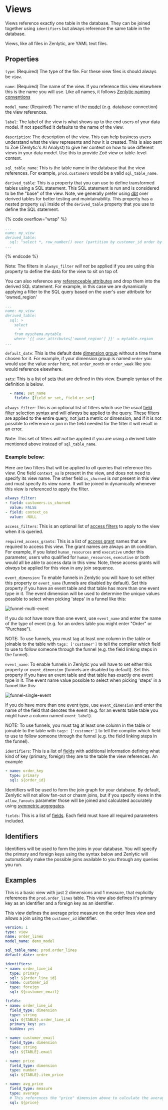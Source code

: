 # Views

Views reference exactly one table in the database. They can be joined together using `identifiers` but always reference the same table in the database.

Views, like all files in Zenlytic, are YAML text files.

## Properties

`type`: (Required) The type of the file. For these view files is should always be `view`.

`name`: (Required) The name of the view. If you reference this view elsewhere this is the name you will use. Like all names, it follows [Zenlytic naming conventions](data_modeling.md#naming-conventions)

`model_name`: (Required) The name of the [model](model.md) (e.g. database connection) the view references.

`label`: The label of the view is what shows up to the end users of your data model. If not specified it defaults to the name of the view.

`description`: The description of the view. This can help business users understand what the view represents and how it is created. This is also sent to Zoë (Zenlytic's AI Analyst) to give her context on how to use different views in your data model. Use this to provide Zoë view or table-level context.

`sql_table_name`: This is the table name in the database that the view references. For example, `prod.customers` would be a valid `sql_table_name`.

`derived_table`: This is a property that you can use to define transformed tables using a SQL statement. This SQL statement is run and is considered to be the "base" of the view. Note, we generally prefer using [dbt](https://getdbt.com) over derived tables for better testing and maintainability. This property has a nested property `sql` inside of the `derived_table` property that you use to define the SQL statement.

{% code overflow="wrap" %}
```yaml
...
name: my_view
derived_table: 
  sql: "select *, row_number() over (partition by customer_id order by order_date) as order_number from myschema.mytable"
...
```
{% endcode %}

Note: The filters in `always_filter` _will not_ be applied if you are using this property to define the data for the view to sit on top of.

You can also reference any [referenceable attributes](referenceable_attributes.md) and drop them into the derived SQL statement. For example, in this case we are dynamically applying a filter to the SQL query based on the user's user attribute for 'owned\_region'

```yaml
...
name: my_view
derived_table: 
  sql: >
    select 
      * 
    from myschema.mytable
    where '{{ user_attributes['owned_region'] }}' = mytable.region
...
```

`default_date`: This is the default date [dimension group](dimension_group.md) without a time frame chosen for it. For example, if your dimension group is named `order` you would use the value `order` here, not `order_month` or `order_week` like you would reference elsewhere.

`sets`: This is a list of [sets](set.md) that are defined in this view. Example syntax of the definition is below.

```yaml
  - name: set_name
    fields: [field_or_set, field_or_set]
```

`always_filter`: This is an optional list of filters which use the usual [field filter selection syntax](field_filter.md) and will _always_ be applied to the query. These filters are applied to the entire query, not just a metric or dimension, and if it is not possible to reference or join in the field needed for the filter it will result in an error.

Note: This set of filters _will not_ be applied if you are using a derived table mentioned above instead of `sql_table_name`.

### Example below:

Here are two filters that will be applied to _all_ queries that reference this view. One field `context_os` is present in the view, and does not need to specify its view name. The other field `is_churned` is _not_ present in this view and must specify its view name. It will be joined in dynamically whenever this view is referenced to apply the filter.

```yaml
always_filter:
- field: customers.is_churned
  value: FALSE
- field: context_os
  value: -NULL
```

`access_filters`: This is an optional list of [access filters](access_grants.md#access-filters) to apply to the view when it is queried.

`required_access_grants`: This is a list of [access grant](access_grants.md#access-grants) names that are required to access this view. The grant names are always an `OR` condition. For example, if you listed `human_resources` and `executive` under this parameter, users who qualified for `human_resources`, `executive` or both would all be able to access data in this view. Note, these access grants will _always_ be applied for this view in any join sequence.

`event_dimension`: To enable funnels in Zenlytic you will have to set either this property or `event_name` (funnels are disabled by default). Set this property if you have an event table and that table has more than one event type in it. The event dimension will be used to determine the unique values possible to select when picking 'steps' in a funnel like this:

![funnel-multi-event](../assets/data_modeling/funnel-multi-event.png)

If you do not have more than one event, use `event_name` and enter the name of the type of event (e.g. for an orders table you might enter "Order" or "Purchase").

NOTE: To use funnels, you must tag at least one column in the table or joinable to the table with `tags: ['customer']` to tell the compiler which field to use to follow someone through the funnel (e.g. the field linking steps in the funnel).

`event_name`: To enable funnels in Zenlytic you will have to set either this property or `event_dimension` (funnels are disabled by default). Set this property if you have an event table and that table has exactly one event type in it. The event name value possible to select when picking 'steps' in a funnel like this:

![funnel-single-event](../assets/5_data_modeling/funnel-single-event.png)

If you do have more than one event type, use `event_dimension` and enter the name of the field that denotes the event (e.g. for an events table table you might have a column named `event_label`).

NOTE: To use funnels, you must tag at least one column in the table or joinable to the table with `tags: ['customer']` to tell the compiler which field to use to follow someone through the funnel (e.g. the field linking steps in the funnel).

`identifiers`: This is a list of [fields](field.md) with additional information defining what kind of key (primary, foreign) they are to the table the view references. An example

```yaml
- name: order_key
  type: primary
  sql: ${order_id}
```

Identifiers will be used to form the join graph for your database. By default, Zenlytic will not allow fan-out or chasm joins, but if you specify views in the `allow_fanouts` parameter those will be joined and calculated accurately using [symmetric aggregates](symmetric_aggregates.md).

`fields`: This is a list of [fields](../5_data_modeling/9_field.md). Each field must have all required parameters included.

## Identifiers

Identifiers will be used to form the joins in your database. You will specify the primary and foreign keys using the syntax below and Zenlytic will automatically make the possible joins available to you through any queries you run.

## Examples

This is a basic view with just 2 dimensions and 1 measure, that explicitly references the `prod.order_lines` table. This view also defines it's primary key as an identifier and a foreign key as an identifier.

This view defines the average price measure on the order lines view and allows a join using the `customer_id` identifier.

```yaml
version: 1
type: view
name: order_lines
model_name: demo_model

sql_table_name: prod.order_lines
default_date: order

identifiers:
- name: order_line_id
  type: primary
  sql: ${order_line_id}
- name: customer_id
  type: foreign
  sql: ${customer_email}

fields:
- name: order_line_id
  field_type: dimension
  type: string
  sql: ${TABLE}.order_line_id
  primary_key: yes
  hidden: yes

- name: customer_email
  field_type: dimension
  type: string
  sql: ${TABLE}.email

- name: price
  field_type: dimension
  type: number
  sql: ${TABLE}.item_price

- name: avg_price
  field_type: measure
  type: average
  # This references the "price" dimension above to calculate the average
  sql: ${price} 
```
